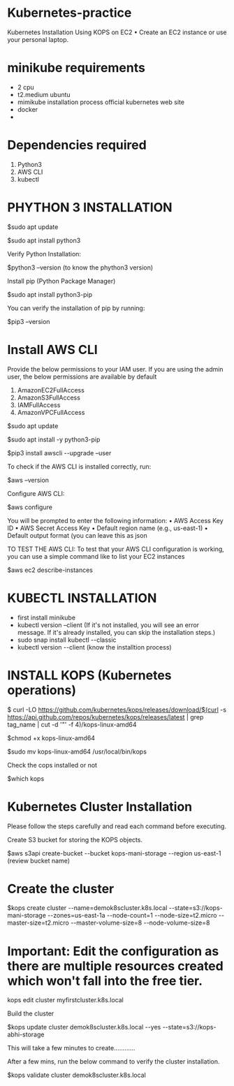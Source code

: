 # Kubernetes-practice
Kubernetes Installation Using KOPS on EC2
•	Create an EC2 instance or use your personal laptop.

 # minikube requirements #

* 2 cpu 
* t2.medium ubuntu
* mimikube installation process official kubernetes web site 
* docker
* 

# Dependencies required #

1) Python3
2) AWS CLI
3) kubectl


# PHYTHON 3 INSTALLATION #
$sudo apt update

$sudo apt install python3

Verify Python Installation:

$python3 –version  (to know the phython3 version)

Install pip (Python Package Manager)

$sudo apt install python3-pip

You can verify the installation of pip by running:

$pip3 –version

# Install AWS CLI #

Provide the below permissions to your IAM user. If you are using the admin user, the below permissions are available by default
1.	AmazonEC2FullAccess
2.	AmazonS3FullAccess
3.	IAMFullAccess
4.	AmazonVPCFullAccess

$sudo apt update

$sudo apt install -y python3-pip

$pip3 install awscli --upgrade –user

To check if the AWS CLI is installed correctly, run:

$aws –version


 Configure AWS CLI:
 
$aws configure

You will be prompted to enter the following information:
•	AWS Access Key ID
•	AWS Secret Access Key
•	Default region name (e.g., us-east-1)
•	Default output format (you can leave this as json

TO TEST THE AWS CLI:
To test that your AWS CLI configuration is working, you can use a simple command like to list your EC2 instances 

$aws ec2 describe-instances


# KUBECTL INSTALLATION #
* first install minikube  
* kubectl version –client
 (If it's not installed, you will see an error message. If it's already installed, you can skip the      installation steps.)
* sudo snap install kubectl --classic
* kubectl version --client (know the installtion process)


# INSTALL KOPS (Kubernetes operations) #
$ curl -LO https://github.com/kubernetes/kops/releases/download/$(curl -s https://api.github.com/repos/kubernetes/kops/releases/latest | grep tag_name | cut -d '"' -f 4)/kops-linux-amd64

$chmod +x kops-linux-amd64

$sudo mv kops-linux-amd64 /usr/local/bin/kops

Check the cops installed or not

$which kops


# Kubernetes Cluster Installation #
Please follow the steps carefully and read each command before executing.

Create S3 bucket for storing the KOPS objects.

$aws s3api create-bucket --bucket kops-mani-storage --region us-east-1 (review bucket name)


# Create the cluster #

$kops create cluster --name=demok8scluster.k8s.local --state=s3://kops-mani-storage --zones=us-east-1a --node-count=1 --node-size=t2.micro --master-size=t2.micro  --master-volume-size=8 --node-volume-size=8


# Important: Edit the configuration as there are multiple resources created which won't fall into the free tier. #
kops edit cluster myfirstcluster.k8s.local

 Build the cluster

$kops update cluster demok8scluster.k8s.local --yes --state=s3://kops-abhi-storage

This will take a few minutes to create............

After a few mins, run the below command to verify the cluster installation.

$kops validate cluster demok8scluster.k8s.local  




  
